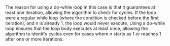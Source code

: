 The reason for using a do-while loop in this case is that it guarantees at least one iteration, allowing the algorithm to check for cycles. If the loop were a regular while loop (where the condition is checked before the first iteration), and n is already 1, the loop would never execute. Using a do-while loop ensures that the loop body executes at least once, allowing the algorithm to identify cycles even for cases where n starts as 1 or reaches 1 after one or more iterations.